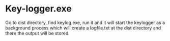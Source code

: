 # Key-logger.exe


Go to dist directory, find keylog.exe, run it and it will start the keylogger as a background process which will create a 
logfile.txt at the dist directory and there the output will be stored.


